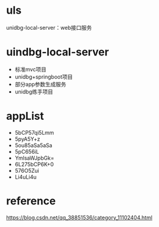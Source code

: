 # uls
unidbg-local-server：web接口服务
# uindbg-local-server
* 标准mvc项目
* unidbg+springboot项目
* 部分app参数生成服务
* unidbg练手项目

# appList
* 5bCP57qi5Lmm
* 5pyA5Y+z
* 5ou85aSa5aSa
* 5pC656iL
* YmlsaWJpbGk=
* 6L275bCP6K+0
* 576O5Zui
* Li4uLi4u

# reference
https://blog.csdn.net/qq_38851536/category_11102404.html
